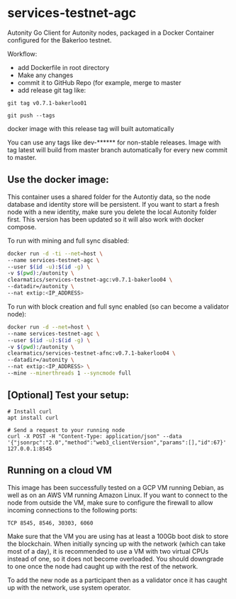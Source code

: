 # services-testnet-agc

Autonity Go Client for Autonity nodes, packaged in a Docker Container configured for the Bakerloo testnet.

Workflow:
* add Dockerfile in root directory
* Make any changes
* commit it to GitHub Repo (for example, merge to master
* add release git tag like:

`git tag v0.7.1-bakerloo01`

`git push --tags`

docker image with this release tag will built automatically

You can use any tags like dev-****** for non-stable releases.
Image with tag latest will build from master branch automatically for every new commit to master.

## Use the docker image:

This container uses a shared folder for the Autontiy data, so the node database and identity store will be persistent. If you want to start a fresh node with a new identity, make sure you delete the local Autonity folder first. This version has been updated so it will also work with docker compose.

To run with mining and full sync disabled:

```bash
docker run -d -ti --net=host \
--name services-testnet-agc \
--user $(id -u):$(id -g) \
-v $(pwd):/autonity \
clearmatics/services-testnet-agc:v0.7.1-bakerloo04 \
--datadir=/autonity \
--nat extip:<IP_ADDRESS>
```

To run with block creation and full sync enabled (so can become a validator node):

```bash
docker run -d --net=host \
--name services-testnet-agc \ 
--user $(id -u):$(id -g) \
-v $(pwd):/autonity \
clearmatics/services-testnet-afnc:v0.7.1-bakerloo04 \
--datadir=/autonity \
--nat extip:<IP_ADDRESS> \
--mine --minerthreads 1 --syncmode full
```

## [Optional] Test your setup:
```console
# Install curl
apt install curl

# Send a request to your running node
curl -X POST -H "Content-Type: application/json" --data '{"jsonrpc":"2.0","method":"web3_clientVersion","params":[],"id":67}' 127.0.0.1:8545
```

## Running on a cloud VM

This image has been successfully tested on a GCP VM running Debian, as well as on an AWS VM running Amazon Linux. If you want to connect to the node from outside the VM, make sure to configure the firewall to allow incoming connections to the following ports:

`TCP 8545, 8546, 30303, 6060`

Make sure that the VM you are using has at least a 100Gb boot disk to store the blockchain. When initially syncing up with the network (which can take most of a day), it is recommended to use a VM with two virtual CPUs instead of one, so it does not become overloaded. You should downgrade to one once the node had caught up with the rest of the network.

To add the new node as a participant then as a validator once it has caught up with the network, use system operator.
